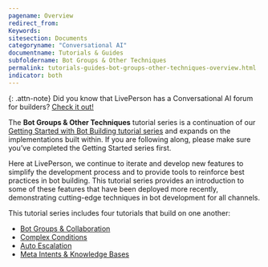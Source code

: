 ```yaml
---
pagename: Overview
redirect_from:
Keywords:
sitesection: Documents
categoryname: "Conversational AI"
documentname: Tutorials & Guides
subfoldername: Bot Groups & Other Techniques
permalink: tutorials-guides-bot-groups-other-techniques-overview.html
indicator: both
---
```


{: .attn-note}
Did you know that LivePerson has a Conversational AI forum for builders? [Check it out!](https://talkyard.livepersonai.com/)

The **Bot Groups & Other Techniques** tutorial series is a continuation of our [Getting Started with Bot Building tutorial series](tutorials-guides-getting-started-with-bot-building-overview.html) and expands on the implementations built within. If you are following along, please make sure you’ve completed the Getting Started series first.

Here at LivePerson, we continue to iterate and develop new features to simplify the development process and to provide tools to reinforce best practices in bot building. This tutorial series provides an introduction to some of these features that have been deployed more recently, demonstrating cutting-edge techniques in bot development for all channels.

This tutorial series includes four tutorials that build on one another:

* [Bot Groups & Collaboration](tutorials-guides-bot-groups-other-techniques-bot-groups-collaboration.html)
* [Complex Conditions](tutorials-guides-bot-groups-other-techniques-complex-conditions.html)
* [Auto Escalation](tutorials-guides-bot-groups-other-techniques-auto-escalation.html)
* [Meta Intents & Knowledge Bases](tutorials-guides-bot-groups-other-techniques-meta-intents-knowledge-bases.html)